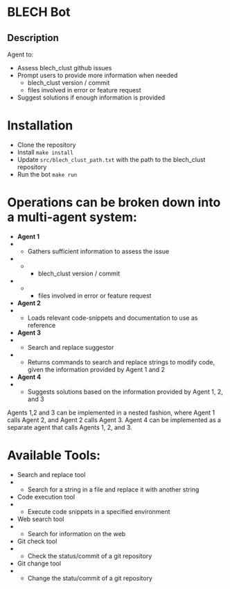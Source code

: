 # BLECH Bot
## Description
Agent to:
- Assess blech_clust github issues
- Prompt users to provide more information when needed
    - blech_clust version / commit
    - files involved in error or feature request
- Suggest solutions if enough information is provided

# Installation
- Clone the repository
- Install `make install`
- Update `src/blech_clust_path.txt` with the path to the blech_clust repository
- Run the bot `make run`

# Operations can be broken down into a multi-agent system:
- **Agent 1**
- - Gathers sufficient information to assess the issue
- - - blech_clust version / commit
- - - files involved in error or feature request
- **Agent 2**
- - Loads relevant code-snippets and documentation to use as reference
- **Agent 3**
- - Search and replace suggestor
- - Returns commands to search and replace strings to modify code, given the information provided by Agent 1 and 2
- **Agent 4**
- - Suggests solutions based on the information provided by Agent 1, 2, and 3

Agents 1,2 and 3 can be implemented in a nested fashion, where Agent 1 calls Agent 2, and Agent 2 calls Agent 3. Agent 4 can be implemented as a separate agent that calls Agents 1, 2, and 3.

# Available Tools:
- Search and replace tool
- - Search for a string in a file and replace it with another string
- Code execution tool
- - Execute code snippets in a specified environment
- Web search tool
- - Search for information on the web
- Git check tool
- - Check the status/commit of a git repository
- Git change tool
- - Change the statu/commit of a git repository
